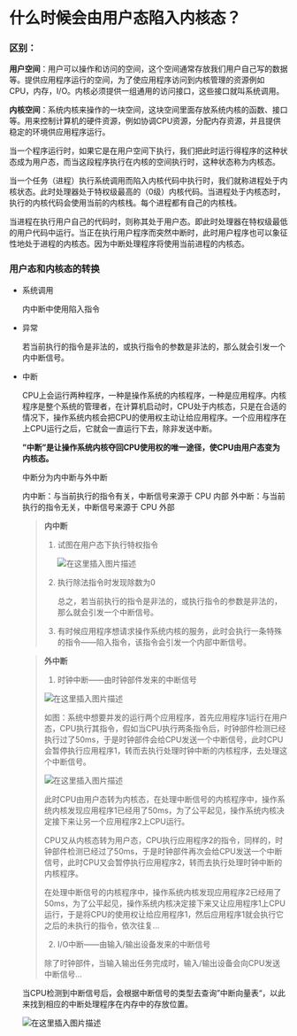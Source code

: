 # 什么时候会由用户态陷入内核态？

### 区别：

**用户空间**：用户可以操作和访问的空间，这个空间通常存放我们用户自己写的数据等。提供应用程序运行的空间，为了使应用程序访问到内核管理的资源例如CPU，内存，I/O。内核必须提供一组通用的访问接口，这些接口就叫系统调用。

**内核空间**：系统内核来操作的一块空间，这块空间里面存放系统内核的函数、接口等。用来控制计算机的硬件资源，例如协调CPU资源，分配内存资源，并且提供稳定的环境供应用程序运行。

当一个程序运行时，如果它是在用户空间下执行，我们把此时运行得程序的这种状态成为用户态，而当这段程序执行在内核的空间执行时，这种状态称为内核态。

当一个任务（进程）执行系统调用而陷入内核代码中执行时，我们就称进程处于内核状态。此时处理器处于特权级最高的（0级）内核代码。当进程处于内核态时，执行的内核代码会使用当前的内核栈。每个进程都有自己的内核栈。

当进程在执行用户自己的代码时，则称其处于用户态。即此时处理器在特权级最低的用户代码中运行。当正在执行用户程序而突然中断时，此时用户程序也可以象征性地处于进程的内核态。因为中断处理程序将使用当前进程的内核态。

### 用户态和内核态的转换

- 系统调用

  内中断中使用陷入指令

- 异常

  若当前执行的指令是非法的，或执行指令的参数是非法的，那么就会引发一个内中断信号。

- 中断

  CPU上会运行两种程序，一种是操作系统的内核程序，一种是应用程序。内核程序是整个系统的管理者，在计算机启动时，CPU处于内核态，只是在合适的情况下，操作系统内核会把CPU的使用权主动让给应用程序。一个应用程序在上CPU运行之后，它就会一直运行下去，除非发送中断。

  **”中断”是让操作系统内核夺回CPU使用权的唯一途径，使CPU由用户态变为内核态。**

  中断分为内中断与外中断

  内中断：与当前执行的指令有关，中断信号来源于 CPU 内部
  外中断：与当前执行的指令无关，中断信号来源于 CPU 外部

  > **内中断**
  >
  > 1. 试图在用户态下执行特权指令
  >
  >    ![在这里插入图片描述](https://www.pianshen.com/images/148/bbd561121ba3cef45b879040d5e6a72c.png)
  >
  > 2. 执行除法指令时发现除数为0
  >
  >    总之，若当前执行的指令是非法的，或执行指令的参数是非法的，那么就会引发一个中断信号。
  >
  > 3. 有时候应用程序想请求操作系统内核的服务，此时会执行一条特殊的指令——陷入指令，该指令会引发一个内部中断信号。

  >**外中断**
  >
  >1. 时钟中断——由时钟部件发来的中断信号
  >
  >   ![在这里插入图片描述](https://www.pianshen.com/images/650/67e11722c2fc033419861ecf62b2e332.png)
  >
  >如图：系统中想要并发的运行两个应用程序，首先应用程序1运行在用户态，CPU执行其指令，假如当CPU执行两条指令后，时钟部件检测已经执行过了50ms，于是时钟部件会给CPU发送一个中断信号，此时CPU会暂停执行应用程序1，转而去执行处理时钟中断的内核程序，去处理这个中断信号。
  >
  >![在这里插入图片描述](https://www.pianshen.com/images/961/e7dd3f93c2f6d453ef636f2fcf2ee7f9.png)
  >
  >此时CPU由用户态转为内核态，在处理中断信号的内核程序中，操作系统内核发现应用程序1已经用了50ms，为了公平起见，操作系统内核决定接下来让另一个应用程序2上CPU运行。
  >
  >CPU又从内核态转为用户态，CPU执行应用程序2的指令，同样的，时钟部件检测已经过了50ms，于是时钟部件再次会给CPU发送一个中断信号，此时CPU又会暂停执行应用程序2，转而去执行处理时钟中断的内核程序。
  >
  >在处理中断信号的内核程序中，操作系统内核发现应用程序2已经用了50ms，为了公平起见，操作系统内核决定接下来又让应用程序1上CPU运行，于是将CPU的使用权让给应用程序1，然后应用程序1就会执行它之后的未执行的指令，依次往复…
  >
  >2. I/O中断——由输入/输出设备发来的中断信号
  >
  >除了时钟部件，当输入输出任务完成时，输入/输出设备会向CPU发送中断信号…

  当CPU检测到中断信号后，会根据中断信号的类型去查询”中断向量表“，以此来找到相应的中断处理程序在内存中的存放位置。

  ![在这里插入图片描述](https://www.pianshen.com/images/647/1eb5717b7bf97b5b6f6b84b4b0bf205f.png)